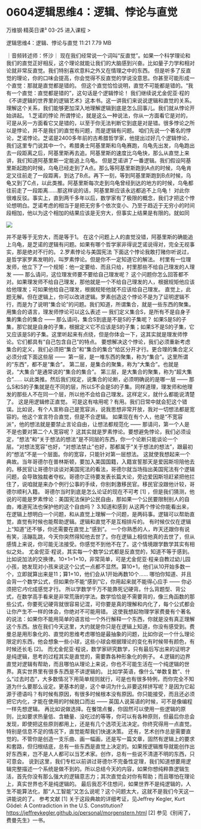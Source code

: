 # 0604逻辑思维4：逻辑、悖论与直觉


万维钢·精英日课³
03-25
进入课程 >

逻辑思维4：逻辑、悖论与直觉
11:21 7.79 MB

｜音频转述师：怀沙｜
现在我们经常说一个词叫“反直觉”。如果一个科学理论和我们的直觉正好相反，这个理论就能让我们的大脑感到兴奋。比如量子力学和相对论就非常反直觉。我们特别喜欢意料之外又在情理之中的东西。
但是听多了反直觉的理论，你的口味会提高，你会觉得不反直觉的学说没意思。你甚至可能形成一个直觉：那就是直觉都是错的。
但这个直觉恰恰说明，直觉不可能都是错的。“我有一个直觉：直觉都是错的”，这句话是个逻辑悖论！
我们继续说尤金伲亚·程的《不讲逻辑的世界里的逻辑艺术》这本书。这一讲我们来说说逻辑和直觉的关系。理解这个关系，我们能够更加深入地理解逻辑到底是怎么回事儿。我们就从悖论开始讲起。
1.芝诺的悖论
所谓悖论，就是这么一种说法，你从一方面看它是对的，可是从另一方面看它又是错的，以至于你无法判断它到底是对是错。很多悖论之所以是悖论，并不是我们的直觉有问题，而是逻辑有问题。
咱们先说一个著名的悖论，芝诺悖论。芝诺是2400多年前的古希腊哲学家，他提出过好几个逻辑悖论，我们这里专门说其中一个。希腊勇士阿基里斯和乌龟赛跑，乌龟先出发，乌龟跑出去一段距离之后，阿基里斯再去追。阿基里斯的速度比乌龟快，那么从直觉上来讲，我们知道阿基里斯一定能追上乌龟。
但是芝诺讲了一番逻辑。我们假设阿基里斯起跑的时候，乌龟已经走到了A点。那么等阿基里斯跑到A点的时候，乌龟肯定又往前走了一段距离，到达了B点。再下一刻，等到阿基里斯跑到B点时候，乌龟又到了C点，以此类推。阿基里斯每次走到乌龟曾经到达的地方的时候，乌龟都往前走了一段距离……那这样说的话，阿基里斯应该永远都追不上乌龟！
对此你很难反驳。事实上，直到两千多年以后，数学家有了极限的概念，我们才把这个悖论想明白。芝诺考虑的相当于是把无穷多个依次变小、乃至于趋近于无穷小的时间段相加，他以为这个相加的结果应该是无穷大，但事实上结果是有限的。就如同

![](https://raw.githubusercontent.com/dalong0514/selfstudy/master/图片链接/万维钢/2019189.jpg)

并不是等于无穷大，而是等于1。
在这个问题上人的直觉没错，阿基里斯的确能追上乌龟，是芝诺的逻辑有问题。如果有哪个哲学家非得说芝诺说得对，完全无视事实，那是绝对不行的。
2.罗素悖论与美国宪法
下面这个悖论我敢打赌你听说过，是哲学家罗素发明的，叫罗素悖论。但是你不一定知道它的解法。
村里有一位理发师，他立下了一个规矩：他一定要给、而且只给，村里那些不给自己理发的人理发 —— 那么请问，这位理发师要不要给自己理发呢？
这个问题你怎么回答都不对。如果理发师不给自己理发，那他就是一个不给自己理发的人，根据规矩他应该给他理发；可如果他给自己理发，根据规矩他就不应该给自己理发。
直觉上，此题无解。但在逻辑上，你可以改进逻辑。罗素创造这个悖论不是为了证明逻辑不行，而是为了说明“集合论”的问题。我们知道，所谓集合，就是一些东西的聚集。用集合的语言，理发师悖论可以这么表述 —
我们定义集合S，是所有不是自身子集的集合的集合 —— 那么请问，集合S到底是不是S的子集呢？
如果S是S的子集，那它就是自身的子集，根据定义它不应该是S的子集；如果S不是S的子集，它又应该是S的子集。这里听起来有点绕，但是你体会一下，这其实就是理发师悖论。它们都具有“自己包含自己”的特点。
要想解决这个悖论，我们必须重新考虑集合的定义，我们必须把“集合”和“集合的集合”给区分开才行。更合理的集合定义必须分成下面这些层 —— 
第一层，是一堆东西的聚集，称为“集合”。这里所谓的“东西”，都不是“集合”。
第二层，是集合的聚集，称为“大集合”。也就是说，“大集合”是通常说的“集合的集合”。
第三层，是大集合的聚集，称为“超大集合”……
以此类推。然后我们规定，说集合的论断，必须明确说的是哪一层 —— 那么S和S的子集就是在不同的层，所以S不会是S的子集。同样道理，理发师和他理发的那些人不在同一个层，所以他不会给自己理发。这样定义，就什么都能说清楚了。
这是用逻辑修正直觉。
可是这有啥用呢？有用。我们日常中就会犯这个错误。比如说，有个人宣称自己是宽容派，说我思想非常开放，我对一切想法都是宽容的。他这个宣言符合直觉，但是不合逻辑。
如果现在有个人，他是“不宽容派”，他的想法就是要禁止言论自由，让想法都规范化 —— 那请问，第一个人是不是也要对第二个人宽容呢？
这其实就是罗素悖论。要想避免悖论，我们必须设定，“想法”和“关于想法的想法”是不同层的东西，你一个论断只能谈论一个层。“对想法宽容”也好，“对想法禁止”也好，那都属于“关于想法的想法”，跟最初的“想法”不是一个层面。你的宽容，只能针对第一层想法。
这就使我想起来一个典故。当年哥德尔在普林斯顿，要加入美国国籍，入籍宣誓那天是爱因斯坦陪他去的。移民官让哥德尔谈谈对美国宪法的看法，哥德尔就当场指出美国宪法有个逻辑问题，会导致独裁者夺权。哥德尔正待要发表长篇大论，旁边爱因斯坦赶紧把他拦住了，说咱就是来办个例行公事的手续，你别刺激移民官。移民官没跟他计较，哥德尔顺利入籍。
哥德尔当时到底是怎么论证的现在不可考 [1] ，但是我们猜测，他说的可能是罗素悖论：美国宪法保护公民自由，那如果一个公民要限制别人的自由，难道宪法也保护他的这个自由吗？
3.知道和感到
从这两个悖论你能看出来，在逻辑上想明白一个问题，和从直觉上理解一个问题，是两码事。逻辑可以帮助直觉，直觉有时候也能帮助逻辑。逻辑和直觉不是互相排斥的。
有时候仅仅在逻辑上“知道”还不够，你还需要在直觉上“感到”。
一个你熟悉的人，昨天还跟你有说有笑，活蹦乱跳，今天你突然得知他去世了。你在逻辑上相信他真的去世了，但从感情上来说，你可能无法接受。你感觉不到他不在了。这个情境跟学数学其实有相似之处。
尤金伲亚·程说，其实每一个数学公式都是反直觉的，知道不等于感到。
比如说加法的交换律。10+1=1+10，非常简单，可是尤金伲亚·程亲自教过幼儿园小孩，她发现对小孩来说这个公式一点都不显然。算10+1，他们从10开始多数一个，立即就算出来是11；算1+10，他们会从1开始再数10个……
哪怕你知道、并且会背一个数学公式，但如果你不能“感到”它，你用起来就不能得心应手 —— 你必须把它*内化*成感觉才行。
所以学数学千万不能靠死记硬背。什么背题型、背公式，在数学高手看来是非常荒唐的学法。数学恰恰是不需要背的，像三角函数的那些公式，你要死记硬背就很容易记混，可你要是真的理解和内化了，每个公式都会让你产生不一样的体会，你绝对不可能用错。
这使我想起物理学家费曼有个著名的说法：如果你不能用简单的语言给一个外行解释一个东西，你就是没有真正理解这个东西。放在我们今天这里，大约就是你只是在逻辑上知道，你没有感受到。费曼总是用形象化的、直觉的思维考虑哪怕是最抽象的问题，比如你说一个什么理论限定的东西，他会想象一些小球，这些小球会根据理论的变化有时候带有颜色，有时候还长毛 [2]。
而尤金伲亚·程说，数学家研究数学，只有最后写出来的证明才是纯逻辑，思考的过程其实是直觉的，需要靠各种形象化的例子。
4.逻辑的边界
直觉对逻辑有帮助，而且哪怕从理论上来说，你也不可能生活在一个纯逻辑的世界。真实世界里有很多东西是不讲逻辑的。
比如学英语，像什么“单数复数”、什么“过去时态”，大多数情况下用简单规则就行，可是也有很多特例，而你完全不知道为什么要那么设定。更基本的是，这个单词为什么非要这样拼写呢？是因为它起源于德语吗？有时候有原因，有很多时候根本没有原因。你只能接受，而且还必须把它内化，才能在使用的时候脱口而出 —— 英国人说英语的时候，可不是像编程一样先想逻辑。
再比如说做选择。在餐馆点餐，你固然可以使用一些逻辑的原则，比如要求热量低、含糖量、没吃过的等等，你可以有各种原则，但最后你总会发现，即使把这些原则都用上，还是有几个选项无法决定。你终究得用一点直觉。特别是信息不足的情况下，直觉能帮我们快速决策。
还有，艺术创作总是需要直觉的。不管你是创造一支乐曲、画一幅画，还是写一篇文章，固然有逻辑上的要求和套路，但归根结底，总有一些东西是直觉上决定的。如果按逻辑推导就能创作出好东西来，岂不是人人都可以当艺术家。创作，总有一些说不清道不明的东西，只可意会。
说到这里，我们专栏以前讲过哥德尔不完备性定理，我们知道想要用逻辑完整描述一个系统是做不到的。所以总结今天的内容，如果你想纯粹靠逻辑生活，首先你没有那么强大的逻辑意志力；其次直觉会对你有帮助；而且哪怕在理论上，真实世界也不是纯逻辑的。
最后我忍不住想问，如果世界不是纯逻辑的，人生不能算法化，那“人工智能”又怎么说呢？这个问题太大，这就不是我们今天这一讲能说的了。
参考文献
[1] 关于这段典故的详细考证，见Jeffrey Kegler, Kurt Gödel: A Contradiction in the U.S. Constitution?https://jeffreykegler.github.io/personal/morgenstern.html
[2] 参见《别闹了，费曼先生》一书。